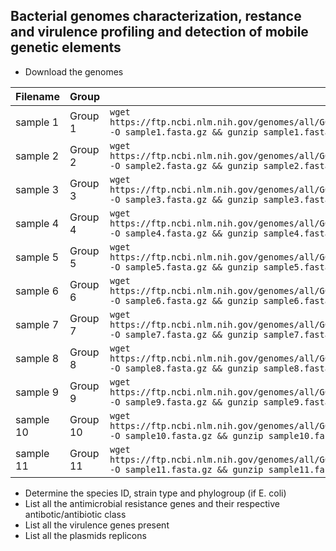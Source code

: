 ## Bacterial genomes characterization, restance and virulence profiling and detection of mobile genetic elements
* Download the genomes
  
|Filename|Group|Link|
|----|----|----|
|sample 1|Group 1|```wget https://ftp.ncbi.nlm.nih.gov/genomes/all/GCA/030/376/405/GCA_030376405.1_ASM3037640v1/GCA_030376405.1_ASM3037640v1_genomic.fna.gz -O sample1.fasta.gz && gunzip sample1.fasta.gz```
|sample 2|Group 2|```wget https://ftp.ncbi.nlm.nih.gov/genomes/all/GCA/030/375/825/GCA_030375825.1_ASM3037582v1/GCA_030375825.1_ASM3037582v1_genomic.fna.gz -O sample2.fasta.gz && gunzip sample2.fasta.gz```
|sample 3|Group 3|```wget https://ftp.ncbi.nlm.nih.gov/genomes/all/GCA/030/375/495/GCA_030375495.1_ASM3037549v1/GCA_030375495.1_ASM3037549v1_genomic.fna.gz -O sample3.fasta.gz && gunzip sample3.fasta.gz```
|sample 4|Group 4|```wget https://ftp.ncbi.nlm.nih.gov/genomes/all/GCA/030/376/075/GCA_030376075.1_ASM3037607v1/GCA_030376075.1_ASM3037607v1_genomic.fna.gz -O sample4.fasta.gz && gunzip sample4.fasta.gz```
|sample 5|Group 5|```wget https://ftp.ncbi.nlm.nih.gov/genomes/all/GCA/032/207/185/GCA_032207185.1_ASM3220718v1/GCA_032207185.1_ASM3220718v1_genomic.fna.gz -O sample5.fasta.gz && gunzip sample5.fasta.gz```
|sample 6|Group 6|```wget https://ftp.ncbi.nlm.nih.gov/genomes/all/GCA/032/207/045/GCA_032207045.1_ASM3220704v1/GCA_032207045.1_ASM3220704v1_genomic.fna.gz -O sample6.fasta.gz && gunzip sample6.fasta.gz```
|sample 7|Group 7|```wget https://ftp.ncbi.nlm.nih.gov/genomes/all/GCA/030/376/275/GCA_030376275.1_ASM3037627v1/GCA_030376275.1_ASM3037627v1_genomic.fna.gz -O sample7.fasta.gz && gunzip sample7.fasta.gz```
|sample 8|Group 8|```wget https://ftp.ncbi.nlm.nih.gov/genomes/all/GCA/030/375/125/GCA_030375125.1_ASM3037512v1/GCA_030375125.1_ASM3037512v1_genomic.fna.gz -O sample8.fasta.gz && gunzip sample8.fasta.gz```
|sample 9|Group 9|```wget https://ftp.ncbi.nlm.nih.gov/genomes/all/GCA/032/207/205/GCA_032207205.1_ASM3220720v1/GCA_032207205.1_ASM3220720v1_genomic.fna.gz -O sample9.fasta.gz && gunzip sample9.fasta.gz```
|sample 10|Group 10|```wget https://ftp.ncbi.nlm.nih.gov/genomes/all/GCA/030/374/825/GCA_030374825.1_ASM3037482v1/GCA_030374825.1_ASM3037482v1_genomic.fna.gz -O sample10.fasta.gz && gunzip sample10.fasta.gz```
|sample 11|Group 11|```wget https://ftp.ncbi.nlm.nih.gov/genomes/all/GCA/032/207/015/GCA_032207015.1_ASM3220701v1/GCA_032207015.1_ASM3220701v1_genomic.fna.gz -O sample11.fasta.gz && gunzip sample11.fasta.gz```

* Determine the species ID, strain type and phylogroup (if E. coli)
* List all the antimicrobial resistance genes and their respective antibotic/antibiotic class
* List all the virulence genes present
* List all the plasmids replicons 

